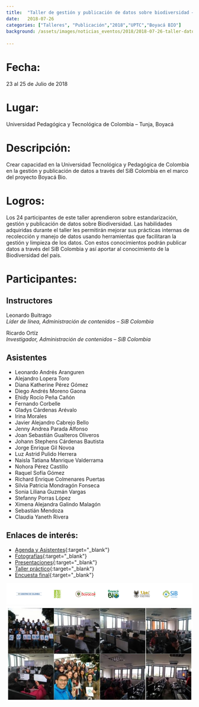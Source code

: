 ```yaml
---
title:  "Taller de gestión y publicación de datos sobre biodiversidad – UPTC – Boyacá BIO"
date:   2018-07-26
categories: ["Talleres", "Publicación","2018","UPTC","Boyacá BIO"]
background: /assets/images/noticias_eventos/2018/2018-07-26-taller-datos-uptc-boyaca-bio1.jpg

---
```

# Fecha:  
23 al 25 de Julio de 2018

# Lugar:  
Universidad Pedagógica y Tecnológica de Colombia – Tunja, Boyacá

# Descripción:  
Crear capacidad en la Universidad Tecnológica y Pedagógica de Colombia  en la gestión y publicación de datos a través del SiB Colombia en el marco del proyecto Boyacá Bio.  

# Logros:
Los 24 participantes de este taller aprendieron sobre estandarización, gestión  y publicación de datos sobre Biodiversidad. Las habilidades adquiridas durante el taller les permitirán mejorar sus prácticas internas de  recolección y manejo de datos usando herramientas que facilitaran la gestión y limpieza de los datos. Con estos conocimientos podrán publicar datos a través del SiB Colombia y así aportar al conocimiento de la Biodiversidad del país.  

# Participantes:

## Instructores  

Leonardo Buitrago  
*Líder de línea, Administración de contenidos – SiB Colombia*  

Ricardo Ortíz  
*Investigador, Administración de contenidos – SiB Colombia*  

## Asistentes

+ Leonardo Andrés Aranguren
+ Alejandro Lopera Toro
+ Diana Katherine Pérez Gómez
+ Diego Andrés Moreno Gaona
+ Ehidy Rocío Peña Cañón
+ Fernando Corbelle
+ Gladys Cárdenas Arévalo
+ Irina Morales
+ Javier Alejandro Cabrejo Bello
+ Jenny Andrea Parada Alfonso
+ Joan Sebastián Gualteros Oliveros
+ Johann Stephens Cárdenas Bautista
+ Jorge Enrique Gil Novoa
+ Luz Astrid Pulido Herrera
+ Naisla Tatiana Manrique Valderrama
+ Nohora Pérez Castillo
+ Raquel Sofía Gómez
+ Richard Enrique Colmenares Puertas
+ Silvia Patricia Mondragón Fonseca
+ Sonia Liliana Guzmán Vargas
+ Stefanny Porras López
+ Ximena Alejandra Galindo Malagón
+ Sebastián Mendoza
+ Claudia Yaneth Rivera
 

## Enlaces de interés:

+ [Agenda y Asistentes](https://drive.google.com/drive/folders/1TMnZlSOxpPE0jSwfFQwXbwa86wxQaQG7){:target="_blank"}
+ [Fotografías](https://drive.google.com/open?id=1YmybuwHfBkO8udiIHApGjOTiLJfySeyF){:target="_blank"}
+ [Presentaciones](https://drive.google.com/drive/folders/1fiMT6JGf89ldeN7tOwEb45wb2CCR4-WA){:target="_blank"}
+ [Taller práctico](https://drive.google.com/drive/folders/125JHCmaKLGFELU51fGf3sUODAgF_xDvl){:target="_blank"}
+ [Encuesta final](https://drive.google.com/file/d/1Cuys5MhoWFRT6_6S5FRP7RKaNSVLt_qp/view){:target="_blank"}

<img src="/assets/images/noticias_eventos/2018/2018-07-26-taller-datos-uptc-boyaca-bio2.png" width=770>

<img src="/assets/images/noticias_eventos/2018/2018-07-26-taller-datos-uptc-boyaca-bio3.jpg" width=770>
